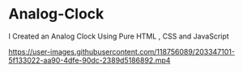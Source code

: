 # Analog-Clock
I Created an Analog Clock Using Pure HTML , CSS and JavaScript


https://user-images.githubusercontent.com/118756089/203347101-5f133022-aa90-4dfe-90dc-2389d5186892.mp4

